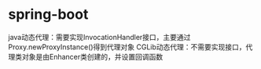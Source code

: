 # spring-boot
java动态代理：需要实现InvocationHandler接口，主要通过Proxy.newProxyInstance()得到代理对象
CGLib动态代理：不需要实现接口，代理类对象是由Enhancer类创建的，并设置回调函数
